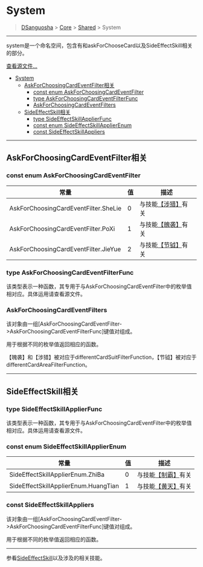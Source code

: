 # System

> [DSanguosha](../index.md) > [Core](./core_index.md) > [Shared](./shared_index.md) > System

___

system是一个命名空间，包含有和askForChooseCard以及SideEffectSkill相关的部分。

[查看源文件...](../../src/core/shares/libs/system.ts)

- [System](#system)
  - [AskForChoosingCardEventFilter相关](#askforchoosingcardeventfilter相关)
    - [const enum AskForChoosingCardEventFilter](#const-enum-askforchoosingcardeventfilter)
    - [type AskForChoosingCardEventFilterFunc](#type-askforchoosingcardeventfilterfunc)
    - [AskForChoosingCardEventFilters](#askforchoosingcardeventfilters)
  - [SideEffectSkill相关](#sideeffectskill相关)
    - [type SideEffectSkillApplierFunc](#type-sideeffectskillapplierfunc)
    - [const enum SideEffectSkillApplierEnum](#const-enum-sideeffectskillapplierenum)
    - [const SideEffectSkillAppliers](#const-sideeffectskillappliers)

___

## AskForChoosingCardEventFilter相关

### const enum AskForChoosingCardEventFilter

| 常量                                 | 值  | 描述                                                       |
| ------------------------------------ | --- | ---------------------------------------------------------- |
| AskForChoosingCardEventFilter.SheLie | 0   | 与技能[【涉猎】](../characters/god.md#涉猎)有关         |
| AskForChoosingCardEventFilter.PoXi   | 1   | 与技能[【魄袭】](../characters/god.md#魄袭)有关         |
| AskForChoosingCardEventFilter.JieYue | 2   | 与技能[【节钺】](../characters/yijiang2011.md#节钺)有关 |

### type AskForChoosingCardEventFilterFunc

该类型表示一种函数，其专用于与AskForChoosingCardEventFilter中的枚举值相对应。具体运用请查看源文件。

### AskForChoosingCardEventFilters

该对象由一组\[AskForChoosingCardEventFilter->AskForChoosingCardEventFilterFunc\]键值对组成。

用于根据不同的枚举值返回相应的函数。

【魄袭】和【涉猎】被对应于differentCardSuitFilterFunction，【节钺】被对应于differentCardAreaFilterFunction。

___

## SideEffectSkill相关

### type SideEffectSkillApplierFunc

该类型表示一种函数，其专用于与AskForChoosingCardEventFilter中的枚举值相对应。具体运用请查看源文件。

### const enum SideEffectSkillApplierEnum

| 常量                                 | 值  | 描述                                                    |
| ------------------------------------ | --- | ------------------------------------------------------- |
| SideEffectSkillApplierEnum.ZhiBa     | 0   | 与技能[【制霸】](../characters/mountain.md#制霸)有关 |
| SideEffectSkillApplierEnum.HuangTian | 1   | 与技能[【黄天】](../characters/wind.md#黄天)有关     |

### const SideEffectSkillAppliers

该对象由一组\[AskForChoosingCardEventFilter->AskForChoosingCardEventFilterFunc\]键值对组成。

用于根据不同的枚举值返回相应的函数。

___

参看[SideEffectSkill](./system.md)以及涉及的相关技能。
